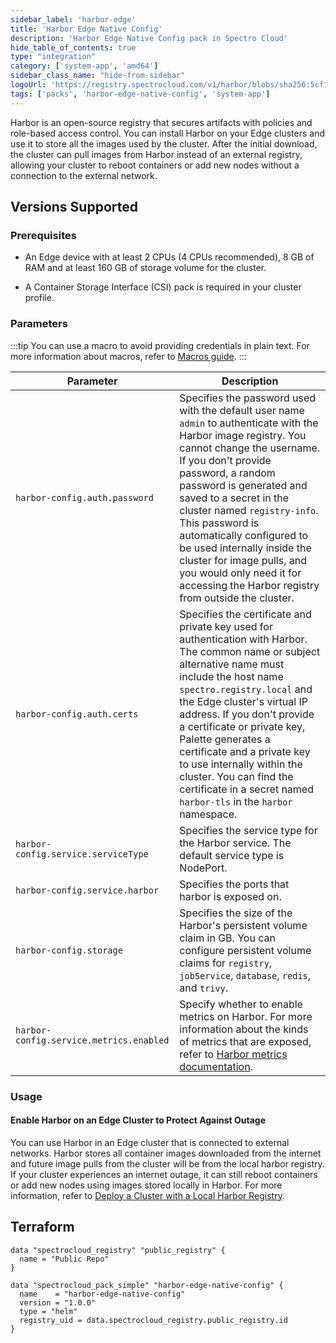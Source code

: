 ```yaml
---
sidebar_label: 'harbor-edge'
title: 'Harbor Edge Native Config'
description: 'Harbor Edge Native Config pack in Spectro Cloud'
hide_table_of_contents: true
type: "integration"
category: ['system-app', 'amd64']
sidebar_class_name: "hide-from-sidebar"
logoUrl: 'https://registry.spectrocloud.com/v1/harbor/blobs/sha256:5cf19a83449d41a6eb2398194dd4563d31d371074375255ba8a2fc4feff4ef33?type=image/png'
tags: ['packs', 'harbor-edge-native-config', 'system-app']
---
```


Harbor is an open-source registry that secures artifacts with policies and role-based access control. You can install Harbor on your Edge clusters and use it to store all the images used by the cluster. After the initial download, the cluster can pull images from Harbor instead of an external registry, allowing your cluster to reboot containers or add new nodes without a connection to the external network.


## Versions Supported

<Tabs>
<TabItem value="1.0.0" label="1.0.0">

### Prerequisites

- An Edge device with at least 2 CPUs (4 CPUs recommended), 8 GB of RAM and at least 160 GB of storage volume for the cluster.

- A Container Storage Interface (CSI) pack is required in your cluster profile. 

### Parameters

:::tip
You can use a macro to avoid providing credentials in plain text. For more information about macros, refer to [Macros guide](../clusters/cluster-management/macros.md).
:::

| **Parameter** | **Description**  |
|---------------|------------------|
| `harbor-config.auth.password` | Specifies the password used with the default user name `admin` to authenticate with the Harbor image registry. You cannot change the username. If you don't provide password, a random password is generated and saved to a secret in the cluster named `registry-info`. This password is automatically configured to be used internally inside the cluster for image pulls, and you would only need it for accessing the Harbor registry from outside the cluster.|
| `harbor-config.auth.certs` | Specifies the certificate and private key used for authentication with Harbor. The common name or subject alternative name must include the host name `spectro.registry.local` and the Edge cluster's virtual IP address. If you don't provide a certificate or private key, Palette generates a certificate and a private key to use internally within the cluster. You can find the certificate in a secret named `harbor-tls` in the `harbor` namespace. |
| `harbor-config.service.serviceType` | Specifies the service type for the Harbor service. The default service type is NodePort. |
| `harbor-config.service.harbor` | Specifies the ports that harbor is exposed on. |
| `harbor-config.storage` | Specifies the size of the Harbor's persistent volume claim in GB. You can configure persistent volume claims for `registry`, `jobService`, `database`, `redis`, and `trivy`. |
| `harbor-config.service.metrics.enabled` | Specify whether to enable metrics on Harbor. For more information about the kinds of metrics that are exposed, refer to [Harbor metrics documentation](https://goharbor.io/docs/main/administration/metrics/). |

### Usage

#### Enable Harbor on an Edge Cluster to Protect Against Outage
You can use Harbor in an Edge cluster that is connected to external networks. Harbor stores all container images downloaded from the internet and future image pulls from the cluster will be from the local harbor registry. If your cluster experiences an internet outage, it can still reboot containers or add new nodes using images stored locally in Harbor. For more information, refer to [Deploy a Cluster with a Local Harbor Registry](../clusters/edge/networking/local-registry.md).

</TabItem>
</Tabs>

## Terraform

```hcl
data "spectrocloud_registry" "public_registry" {
  name = "Public Repo"
}

data "spectrocloud_pack_simple" "harbor-edge-native-config" {
  name    = "harbor-edge-native-config"
  version = "1.0.0"
  type = "helm"
  registry_uid = data.spectrocloud_registry.public_registry.id
}
```